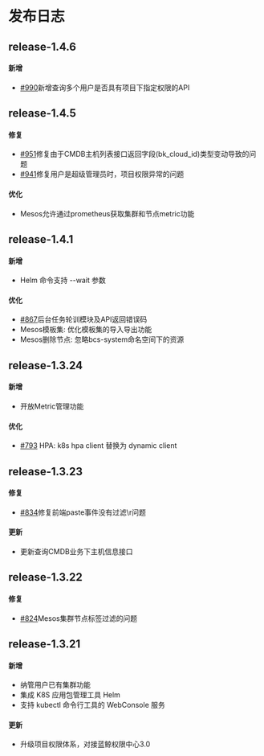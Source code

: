 # 发布日志
## release-1.4.6
#### 新增
- [#990](https://github.com/Tencent/bk-bcs-saas/pull/990)新增查询多个用户是否具有项目下指定权限的API


## release-1.4.5
#### 修复
- [#951](https://github.com/Tencent/bk-bcs-saas/pull/951)修复由于CMDB主机列表接口返回字段(bk_cloud_id)类型变动导致的问题
- [#941](https://github.com/Tencent/bk-bcs-saas/pull/941)修复用户是超级管理员时，项目权限异常的问题

#### 优化
- Mesos允许通过prometheus获取集群和节点metric功能


## release-1.4.1
#### 新增
- Helm 命令支持 --wait 参数

#### 优化
- [#867](https://github.com/Tencent/bk-bcs-saas/pull/867)后台任务轮训模块及API返回错误码
- Mesos模板集: 优化模板集的导入导出功能
- Mesos删除节点: 忽略bcs-system命名空间下的资源


## release-1.3.24

#### 新增
- 开放Metric管理功能

#### 优化
- [#793](https://github.com/Tencent/bk-bcs-saas/pull/793) HPA: k8s hpa client 替换为 dynamic client


## release-1.3.23

#### 修复
- [#834](https://github.com/Tencent/bk-bcs-saas/pull/834)修复前端paste事件没有过滤\r问题

#### 更新
- 更新查询CMDB业务下主机信息接口


## release-1.3.22

#### 修复
- [#824](https://github.com/Tencent/bk-bcs-saas/pull/824)Mesos集群节点标签过滤的问题

## release-1.3.21

#### 新增
- 纳管用户已有集群功能
- 集成 K8S 应用包管理工具 Helm
- 支持 kubectl 命令行工具的 WebConsole 服务

#### 更新
- 升级项目权限体系，对接蓝鲸权限中心3.0
